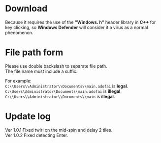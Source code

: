 # Download
Because it requires the use of the **"Windows. h"** header library in **C++** for key clicking, so **Windows Defender** will consider it a virus as a normal phenomenon.
# File path form
Please use double backslash to separate file path.  
The file name must include a suffix.

For example:  
  `C:\\Users\\Administrator\\Documents\\main.adofai` is **legal**.  
  `C:\Users\Administrator\Documents\main.adofai` is **illegal**.  
  `C:\\Users\\Administrator\\Documents\\main` is **illegal**.
# Update log
Ver 1.0.1 Fixed twirl on the mid-spin and delay 2 tiles.  
Ver 1.0.2 Fixed detecting Enter.
